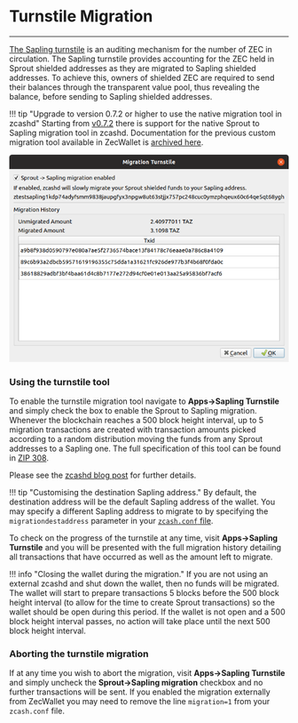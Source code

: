 # Turnstile Migration

---

[The Sapling turnstile](https://zcash.readthedocs.io/en/latest/rtd_pages/sapling_turnstile.html) is an auditing mechanism for the number of ZEC in circulation. The Sapling turnstile provides accounting for the ZEC held in Sprout shielded addresses as they are migrated to Sapling shielded addresses. To achieve this, owners of shielded ZEC are required to send their balances through the transparent value pool, thus revealing the balance, before sending to Sapling shielded addresses.

!!! tip "Upgrade to version 0.7.2 or higher to use the native migration tool in zcashd"
    Starting from [v0.7.2](https://github.com/ZcashFoundation/zecwallet/releases/tag/0.7.2) there is support for the native Sprout to Sapling migration tool in zcashd. Documentation for the previous custom migration tool available in ZecWallet is [archived here](/turnstile-migration-archived).

![Turnstile migration tool](images/migration-tool.png)

### Using the turnstile tool

To enable the turnstile migration tool navigate to **Apps->Sapling Turnstile** and simply check the box to enable the Sprout to Sapling migration. Whenever the blockchain reaches a 500 block height interval, up to 5 migration transactions are created with transaction amounts picked according to a random distribution moving the funds from any Sprout addresses to a Sapling one. The full specification of this tool can be found in [ZIP 308](https://github.com/zcash/zips/blob/master/zip-0308.rst). 

Please see the [zcashd blog post](https://electriccoin.co/blog/sprout-to-sapling-migration-tool/) for further details.

!!! tip "Customising the destination Sapling address."
    By default, the destination address will be the default Sapling address of the wallet. You may specify a different Sapling address to migrate to by specifying the `migrationdestaddress` parameter in your [`zcash.conf` file](/using-zecwallet/#customising-zcashconf).

To check on the progress of the turnstile at any time, visit **Apps->Sapling Turnstile** and you will be presented with the full migration history detailing all transactions that have occurred as well as the amount left to migrate.

!!! info "Closing the wallet during the migration."
    If you are not using an external zcashd and shut down the wallet, then no funds will be migrated. The wallet will start to prepare transactions 5 blocks before the 500 block height interval (to allow for the time to create Sprout transactions) so the wallet should be open during this period. If the wallet is not open and a 500 block height interval passes, no action will take place until the next 500 block height interval.

### Aborting the turnstile migration

If at any time you wish to abort the migration, visit **Apps->Sapling Turnstile** and simply uncheck the **Sprout->Sapling migration** checkbox and no further transactions will be sent. If you enabled the migration externally from ZecWallet you may need to remove the line `migration=1` from your `zcash.conf` file.
